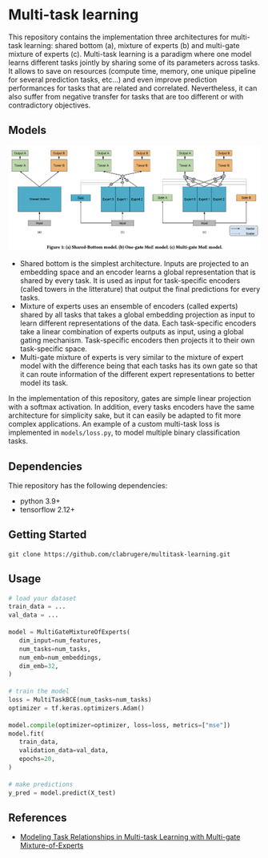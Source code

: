 # Multi-task learning

This repository contains the implementation three architectures for multi-task learning: shared bottom (a), mixture of experts (b) and multi-gate mixture of experts (c). Multi-task learning is a paradigm where one model learns different tasks jointly by sharing some of its parameters across tasks. It allows to save on resources (compute time, memory, one unique pipeline for several prediction tasks, etc...) and even improve prediction performances for tasks that are related and correlated. Nevertheless, it can also suffer from negative transfer for tasks that are too different or with contradictory objectives.


## Models

![Architecture](resources/multitask-learning-architectures.png)

- Shared bottom is the simplest architecture. Inputs are projected to an embedding space and an encoder learns a global representation that is shared by every task. It is used as input for task-specific encoders (called towers in the litterature) that output the final predictions for every tasks.
- Mixture of experts uses an ensemble of encoders (called experts) shared by all tasks that takes a global embedding projection as input to learn different representations of the data. Each task-specific encoders take a linear combination of experts outputs as input, using a global gating mechanism. Task-specific encoders then projects it to their own task-specific space.
- Multi-gate mixture of experts is very similar to the mixture of expert model with the difference being that each tasks has its own gate so that it can route information of the different expert representations to better model its task.

In the implementation of this repository, gates are simple linear projection with a softmax activation. In addition, every tasks encoders have the same architecture for simplicity sake, but it can easily be adapted to fit more complex applications. An example of a custom multi-task loss is implemented in `models/loss.py`, to model multiple binary classification tasks.

## Dependencies

Thie repository has the following dependencies:
- python 3.9+
- tensorflow 2.12+

## Getting Started

```
git clone https://github.com/clabrugere/multitask-learning.git
```

## Usage

 ``` python
# load your dataset
train_data = ...
val_data = ...

 model = MultiGateMixtureOfExperts(
    dim_input=num_features,
    num_tasks=num_tasks,
    num_emb=num_embeddings,
    dim_emb=32,
)

# train the model
loss = MultiTaskBCE(num_tasks=num_tasks)
optimizer = tf.keras.optimizers.Adam()

model.compile(optimizer=optimizer, loss=loss, metrics=["mse"])
model.fit(
    train_data,
    validation_data=val_data,
    epochs=20,
)

# make predictions
y_pred = model.predict(X_test)

 ```

## References
- [Modeling Task Relationships in Multi-task Learning with Multi-gate Mixture-of-Experts](https://dl.acm.org/doi/pdf/10.1145/3219819.3220007)